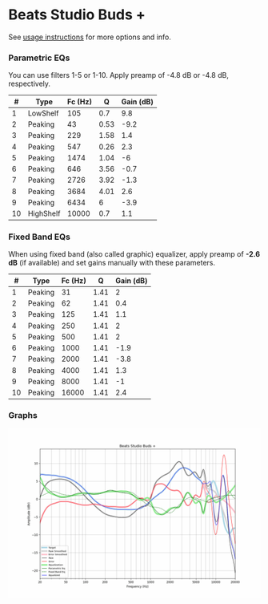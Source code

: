 # Beats Studio Buds +
See [usage instructions](https://github.com/jaakkopasanen/AutoEq#usage) for more options and info.

### Parametric EQs
You can use filters 1-5 or 1-10. Apply preamp of -4.8 dB or -4.8 dB, respectively.

|   # | Type      |   Fc (Hz) |    Q |   Gain (dB) |
|-----|-----------|-----------|------|-------------|
|   1 | LowShelf  |       105 | 0.7  |         9.8 |
|   2 | Peaking   |        43 | 0.53 |        -9.2 |
|   3 | Peaking   |       229 | 1.58 |         1.4 |
|   4 | Peaking   |       547 | 0.26 |         2.3 |
|   5 | Peaking   |      1474 | 1.04 |        -6   |
|   6 | Peaking   |       646 | 3.56 |        -0.7 |
|   7 | Peaking   |      2726 | 3.92 |        -1.3 |
|   8 | Peaking   |      3684 | 4.01 |         2.6 |
|   9 | Peaking   |      6434 | 6    |        -3.9 |
|  10 | HighShelf |     10000 | 0.7  |         1.1 |

### Fixed Band EQs
When using fixed band (also called graphic) equalizer, apply preamp of **-2.6 dB** (if available) and set gains manually with these parameters.

|   # | Type    |   Fc (Hz) |    Q |   Gain (dB) |
|-----|---------|-----------|------|-------------|
|   1 | Peaking |        31 | 1.41 |         2   |
|   2 | Peaking |        62 | 1.41 |         0.4 |
|   3 | Peaking |       125 | 1.41 |         1.1 |
|   4 | Peaking |       250 | 1.41 |         2   |
|   5 | Peaking |       500 | 1.41 |         2   |
|   6 | Peaking |      1000 | 1.41 |        -1.9 |
|   7 | Peaking |      2000 | 1.41 |        -3.8 |
|   8 | Peaking |      4000 | 1.41 |         1.3 |
|   9 | Peaking |      8000 | 1.41 |        -1   |
|  10 | Peaking |     16000 | 1.41 |         2.4 |

### Graphs
![](./Beats%20Studio%20Buds%20+.png)
